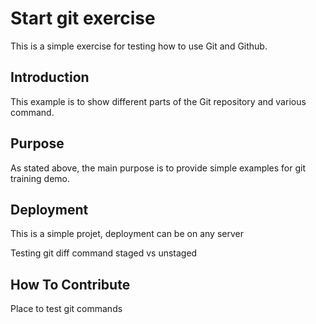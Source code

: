 # Start git exercise

This is a simple exercise for testing how to use Git and Github.

## Introduction

This example is to show different parts of the Git repository and various command.

## Purpose

As stated above, the main purpose is to provide simple examples for git training demo.

## Deployment

This is a simple projet, deployment can be on any server

Testing git diff command staged vs unstaged

## How To Contribute
Place to test git commands

